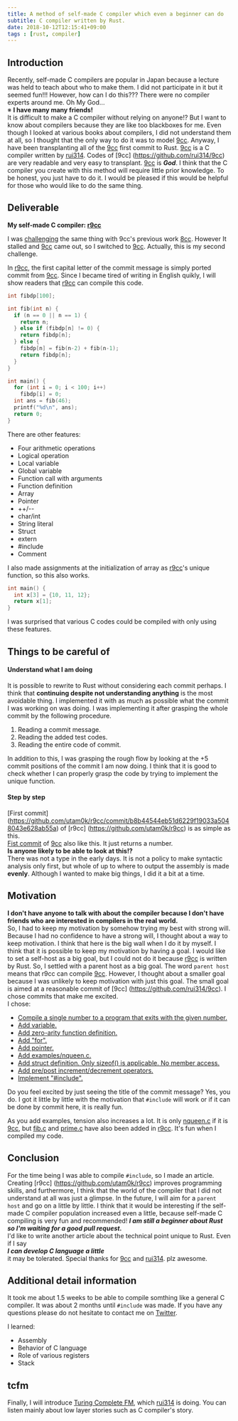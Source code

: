 ```yaml
---
title: A method of self-made C compiler which even a beginner can do
subtitle: C compiler written by Rust.
date: 2018-10-12T12:15:41+09:00
tags : [rust, compiler]
---
```


## Introduction
Recently, self-made C compilers are popular in Japan because a lecture was held to teach about who to make them.
I did not participate in it but it seemed fun!!! However, how can I do this???
There were no compiler experts around me. Oh My God...   
※ **I have many many friends!**  
It is difficult to make a C compiler without relying on anyone!?
But I want to know about compilers because they are like too blackboxes for me.
Even though I looked at various books about compilers, 
I did not understand them at all, so I thought that the only way to do it was to model [9cc](https://github.com/rui314/9cc).
Anyway, I have been transplanting all of the [9cc](https://github.com/rui314/9cc) first commit to Rust.
[9cc](https://github.com/rui314/9cc) is a C compiler written by [rui314](https://twitter.com/rui314).
Codes of [9cc] (https://github.com/rui314/9cc) are very readable and very easy to transplant.
[9cc](https://github.com/rui314/9cc) is ***God***.
I think that the C compiler you create with this method will require little prior knowledge.
To be honest, you just have to do it.
I would be pleased if this would be helpful for those who would like to do the same thing.

## Deliverable
**My self-made C compiler: [r9cc](https://github.com/utam0k/r9cc)**   

I was [challenging](https://github.com/utam0k/r8cc) the same thing with 9cc's previous work [8cc](https://github.com/rui314/8cc).
However It stalled and [9cc](https://github.com/rui314/9cc) came out,
so I switched to [9cc](https://github.com/rui314/9cc).
Actually, this is my second challenge.

In [r9cc](https://github.com/utam0k/r9cc), the first capital letter of the commit message is simply ported commit from [9cc](https://github.com/rui314/9cc).
Since I became tired of writing in English quikly, 
I will show readers that [r9cc](https://github.com/utam0k/r9cc) can compile this code.
``` c
int fibdp[100];

int fib(int n) {
  if (n == 0 || n == 1) {
    return n;
  } else if (fibdp[n] != 0) {
    return fibdp[n];
  } else {
    fibdp[n] = fib(n-2) + fib(n-1);
    return fibdp[n];
  }
}

int main() {
  for (int i = 0; i < 100; i++)
    fibdp[i] = 0;
  int ans = fib(46);
  printf("%d\n", ans);
  return 0;
}
```

There are other features:

- Four arithmetic operations
- Logical operation
- Local variable
- Global variable
- Function call with arguments
- Function definition
- Array
- Pointer
- ++/\-\-
- char/int
- String literal
- Struct
- extern
- #include
- Comment

I also made assignments at the initialization of array as [r9cc](https://github.com/utam0k/r9cc)'s unique function, so this also works.
```c
int main() {
  int x[3] = {10, 11, 12};
  return x[1];
}
```

I was surprised that various C codes could be compiled with only using these features.

## Things to be careful of
#### Understand what I am doing
It is possible to rewrite to Rust without considering each commit perhaps.
I think that **continuing despite not understanding anything** is the most avoidable thing.
I implemented it with as much as possible what the commit I was working on was doing.
I was implementing it after grasping the whole commit by the following procedure.

1. Reading a commit message.
2. Reading the added test codes.
3. Reading the entire code of commit.

In addition to this, I was grasping the rough flow by looking at the +5 commit positions of the commit I am now doing.
I think that it is good to check whether I can properly grasp the code by trying to implement the unique function.

#### Step by step
[First commit] (https://github.com/utam0k/r9cc/commit/b8b44544eb51d6229f19033a5048043e628ab55a) of [r9cc] (https://github.com/utam0k/r9cc) is as simple as this.  
[Fist commit](https://github.com/rui314/9cc/commit/56e94442ae8844688d5390851e5b29ba0c946e2f) of [9cc](https://github.com/rui314/9cc) also like this.
It just returns a number.  
**Is anyone likely to be able to look at this!?**  
There was not a type in the early days.
It is not a policy to make syntactic analysis only first, but whole of up to where to output the assembly is made **evenly**.
Although I wanted to make big things, I did it a bit at a time.

## Motivation
**I don't have anyone to talk with about the compiler because I don't have friends who are interested in compilers in the real world.**  
So, I had to keep my motivation by somehow trying my best with strong will.
Because I had no confidence to have a strong will, I thought about a way to keep motivation.
I think that here is the big wall when I do it by myself.
I think that it is possible to keep my motivation by having a goal.
I would like to set a self-host as a big goal, but I could not do it because [r9cc](https://github.com/rui314/9cc) is written by Rust.
So, I settled with a parent host as a big goal.
The word `parent host` means that r9cc can compile [9cc](https://github.com/rui314/9cc).
However, I thought about a smaller goal because I was unlikely to keep motivation with just this goal.
The small goal is aimed at a reasonable commit of [9cc] (https://github.com/rui314/9cc).
I chose commits that make me excited.  
I chose:

- [Compile a single number to a program that exits with the given number.](https://github.com/rui314/9cc/commit/56e94442ae8844688d5390851e5b29ba0c946e2f)
- [Add variable.](https://github.com/rui314/9cc/commit/42e403e3de0c6457bc11ab14c55a9dad27ed82be)
- [Add zero-arity function definition.](https://github.com/rui314/9cc/commit/c7933acab4e410aa0c0c7a38358092208ace822d)
- [Add "for".](https://github.com/rui314/9cc/commit/b487b30ab0c600b764ea3a94e2502b68f5ee4194)
- [Add pointer.](https://github.com/rui314/9cc/commit/e43b738d6bb6ecd397e09b46346e0825a00d89e6)
- [Add examples/nqueen.c.](https://github.com/rui314/9cc/commit/63739ad7ef08ee7e037862dfa05739ce00abac5f)
- [Add struct definition. Only sizeof() is applicable. No member access.](https://github.com/rui314/9cc/commit/bf717fa5e53ebbae9f949515d3662f77af4ff4dd)
- [Add pre/post increment/decrement operators.](https://github.com/rui314/9cc/commit/a406a04660d848e083d7b39610409fd9ba497142)
- [Implement "#include".](https://github.com/rui314/9cc/commit/a382606b9728ca33f5dedae4f6ca5cc3c9404838)

Do you feel excited by just seeing the title of the commit message? Yes, you do.
I got it little by little with the motivation that `#include` will work or if it can be done by commit here, it is really fun.

As you add examples, tension also increases a lot.
It is only [nqueen.c](https://github.com/rui314/9cc/blob/master/examples/nqueen.c) if it is [9cc](https://github.com/rui314/9cc),
but [fib.c](https://github.com/utam0k/r9cc/blob/master/examples/fib.c) and [prime.c](https://github.com/utam0k/r9cc/blob/master/examples/prime.c) 
have also been added in [r9cc](https://github.com/utam0k/r9cc).
It's fun when I compiled my code.

## Conclusion
For the time being I was able to compile `#include`, so I made an article.
Creating [r9cc] (https://github.com/utam0k/r9cc) improves programming skills, 
and furthermore, I think that the world of the compiler that I did not understand at all was just a glimpse.
In the future, I will aim for a `parent host` and go on a little by little.
I think that it would be interesting if the self-made C compiler population increased even a little,
because self-made C compiling is very fun and recommended!
***I am still a beginner about Rust so I'm waiting for a good pull request.***  
I'd like to write another article about the technical point unique to Rust.
Even if I say  
***I can develop C language a little***   
it may be tolerated.
Special thanks for [9cc](https://github.com/rui314/9cc) and [rui314](https://twitter.com/rui314).
plz awesome.

## Additional detail information
It took me about 1.5 weeks to be able to compile somthing like a general C compiler.
It was about 2 months until `#include` was made.
If you have any questions please do not hesitate to contact me on [Twitter](https://twitter.com/utam0k).

I learned:

- Assembly
- Behavior of C language
- Role of various registers
- Stack

## tcfm
Finally, I will introduce [Turing Complete FM](https://turingcomplete.fm/), which [rui314](https://twitter.com/rui314) is doing.
You can listen mainly about low layer stories such as C compiler's story.
